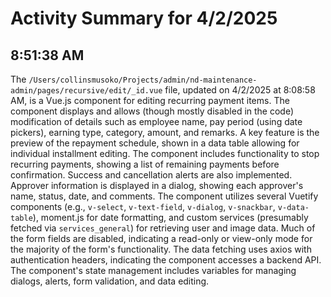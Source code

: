# Activity Summary for 4/2/2025

## 8:51:38 AM
The `/Users/collinsmusoko/Projects/admin/nd-maintenance-admin/pages/recursive/edit/_id.vue` file, updated on 4/2/2025 at 8:08:58 AM, is a Vue.js component for editing recurring payment items.  The component displays and allows (though mostly disabled in the code) modification of details such as employee name, pay period (using date pickers), earning type, category, amount, and remarks.  A key feature is the preview of the repayment schedule, shown in a data table allowing for individual installment editing.  The component includes functionality to stop recurring payments, showing a list of remaining payments before confirmation.  Success and cancellation alerts are also implemented.  Approver information is displayed in a dialog, showing each approver's name, status, date, and comments.  The component utilizes several Vuetify components (e.g., `v-select`, `v-text-field`, `v-dialog`, `v-snackbar`, `v-data-table`), moment.js for date formatting, and custom services (presumably fetched via `services_general`) for retrieving user and image data.  Much of the form fields are disabled, indicating a read-only or view-only mode for the majority of the form's functionality.  The data fetching uses axios with authentication headers, indicating the component accesses a backend API.  The component's state management includes variables for managing dialogs, alerts, form validation, and data editing.
